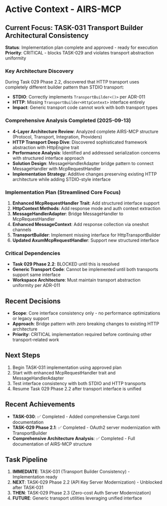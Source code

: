 # Active Context - AIRS-MCP

## Current Focus: TASK-031 Transport Builder Architectural Consistency

**Status**: Implementation plan complete and approved - ready for execution
**Priority**: CRITICAL - blocks TASK-029 and violates transport abstraction uniformity

### Key Architecture Discovery
During Task 029 Phase 2.2, discovered that HTTP transport uses completely different builder pattern than STDIO transport:
- **STDIO**: Correctly implements `TransportBuilder<()>` per ADR-011
- **HTTP**: Missing `TransportBuilder<HttpContext>` interface entirely
- **Impact**: Generic transport code cannot work with both transport types

### Comprehensive Analysis Completed (2025-09-13)
- **4-Layer Architecture Review**: Analyzed complete AIRS-MCP structure (Protocol, Transport, Integration, Providers)
- **HTTP Transport Deep Dive**: Discovered sophisticated framework abstraction with HttpEngine trait
- **Performance Analysis**: Identified and addressed serialization concerns with structured interface approach
- **Solution Design**: MessageHandlerAdapter bridge pattern to connect MessageHandler<HttpContext> with McpRequestHandler
- **Implementation Strategy**: Additive changes preserving existing HTTP architecture while adding STDIO-style interface

### Implementation Plan (Streamlined Core Focus)
1. **Enhanced McpRequestHandler Trait**: Add structured interface support
2. **HttpContext Methods**: Add response mode and auth context extraction
3. **MessageHandlerAdapter**: Bridge MessageHandler<HttpContext> to McpRequestHandler
4. **Enhanced MessageContext**: Add response collection via oneshot channels
5. **TransportBuilder<HttpContext>**: Implement missing interface for HttpTransportBuilder
6. **Updated AxumMcpRequestHandler**: Support new structured interface

### Critical Dependencies
- **Task 029 Phase 2.2**: BLOCKED until this is resolved
- **Generic Transport Code**: Cannot be implemented until both transports support same interface
- **Workspace Architecture**: Must maintain transport abstraction uniformity per ADR-011

## Recent Decisions
- **Scope**: Core interface consistency only - no performance optimizations or legacy support
- **Approach**: Bridge pattern with zero breaking changes to existing HTTP architecture
- **Priority**: CRITICAL implementation required before continuing other transport-related work

## Next Steps
1. Begin TASK-031 implementation using approved plan
2. Start with enhanced McpRequestHandler trait and MessageHandlerAdapter
3. Test interface consistency with both STDIO and HTTP transports
4. Resume Task 029 Phase 2.2 after transport interface is unified

## Recent Achievements
- **TASK-030**: ✅ Completed - Added comprehensive Cargo.toml documentation
- **TASK-029 Phase 2.1**: ✅ Completed - OAuth2 server modernization with TransportBuilder
- **Comprehensive Architecture Analysis**: ✅ Completed - Full documentation of AIRS-MCP structure

## Task Pipeline
1. **IMMEDIATE**: TASK-031 (Transport Builder Consistency) - Implementation ready
2. **NEXT**: TASK-029 Phase 2.2 (API Key Server Modernization) - Unblocked after TASK-031
3. **THEN**: TASK-029 Phase 2.3 (Zero-cost Auth Server Modernization)
4. **FUTURE**: Generic transport utilities leveraging unified interface